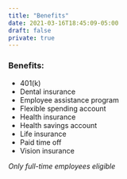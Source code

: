 ```yaml
---
title: "Benefits"
date: 2021-03-16T18:45:09-05:00
draft: false
private: true
---
```


### Benefits:
- 401(k)
- Dental insurance
- Employee assistance program
- Flexible spending account
- Health insurance
- Health savings account
- Life insurance
- Paid time off
- Vision insurance

*Only full-time employees eligible*


